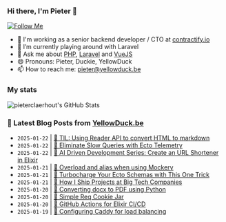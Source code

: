 ### Hi there, I'm Pieter 👋  
[![Follow Me](https://img.shields.io/github/followers/pieterclaerhout?label=Follow&style=social)](https://github.com/pieterclaerhout)

- 🏢 I'm working as a senior backend developer / CTO at [contractify.io](https://contractify.io)
- 🌱 I’m currently playing around with Laravel
- 💬 Ask me about [PHP](https://php.net), [Laravel](http://laravel.com) and [VueJS](https://vuejs.org)
- 😄 Pronouns: Pieter, Duckie, YellowDuck
- 📫 How to reach me: pieter@yellowduck.be

### My stats

![pieterclaerhout's GitHub Stats](https://github-readme-stats.vercel.app/api?username=pieterclaerhout&show_icons=true&count_private=true&line_height=40)

### 📩 Latest Blog Posts from [YellowDuck.be](https://www.yellowduck.be/)
<!-- BLOG-POST-LIST:START -->
- `2025-01-22` | [🐥 TIL: Using Reader API to convert HTML to markdown](https://www.yellowduck.be/posts/til-using-reader-api-to-convert-html-to-markdown)  
- `2025-01-22` | [🔗 Eliminate Slow Queries with Ecto Telemetry](https://www.yellowduck.be/posts/eliminate-slow-queries-with-ecto-telemetry)  
- `2025-01-22` | [🔗 AI Driven Development Series: Create an URL Shortener in Elixir](https://www.yellowduck.be/posts/ai-driven-development-series-create-an-url-shortener-in-elixir)  
- `2025-01-21` | [🐥 Overload and alias when using Mockery](https://www.yellowduck.be/posts/overload-and-alias-when-using-mockery)  
- `2025-01-21` | [🔗 Turbocharge Your Ecto Schemas with This One Trick](https://www.yellowduck.be/posts/turbocharge-your-ecto-schemas-with-this-one-trick)  
- `2025-01-21` | [🔗 How I Ship Projects at Big Tech Companies](https://www.yellowduck.be/posts/how-i-ship-projects-at-big-tech-companies)  
- `2025-01-20` | [🐥 Converting docx to PDF using Python](https://www.yellowduck.be/posts/converting-docx-to-pdf)  
- `2025-01-20` | [🔗 Simple Req Cookie Jar](https://www.yellowduck.be/posts/simple-req-cookie-jar)  
- `2025-01-20` | [🔗 GitHub Actions for Elixir CI/CD](https://www.yellowduck.be/posts/github-actions-for-elixir-ci-cd)  
- `2025-01-19` | [🐥 Configuring Caddy for load balancing](https://www.yellowduck.be/posts/configuring-caddy-for-load-balancing)  

<!-- BLOG-POST-LIST:END -->
